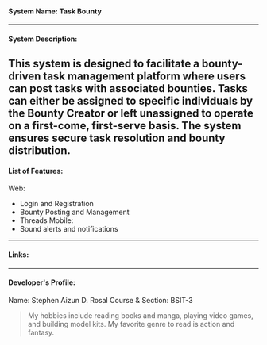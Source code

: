 #### System Name: Task Bounty
------------------------
#### System Description:
This system is designed to facilitate a bounty-driven task management platform where users 
can post tasks with associated bounties. Tasks can either be assigned to specific individuals 
by the Bounty Creator or left unassigned to operate on a first-come, first-serve basis. 
The system ensures secure task resolution and bounty distribution.
------------------------
#### List of Features:
Web:
- Login and Registration
- Bounty Posting and Management
- Threads
Mobile:
- Sound alerts and notifications

------------------------
#### Links:

------------------------
#### Developer's Profile:

Name: Stephen Aizun D. Rosal
Course & Section: BSIT-3

> My hobbies include reading books and manga, playing video games, and building model kits.
> My favorite genre to read is action and fantasy.
